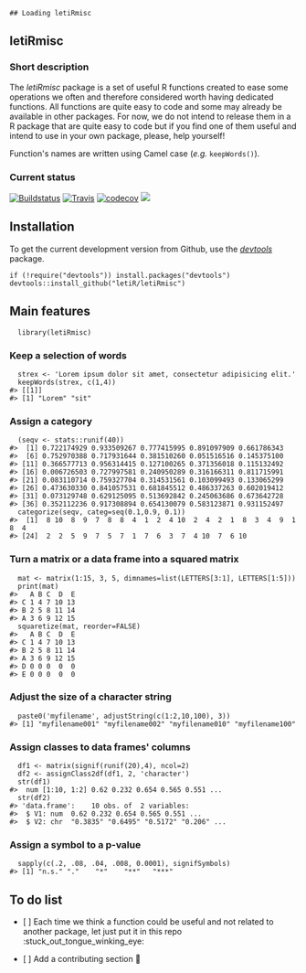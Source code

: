     ## Loading letiRmisc

letiRmisc
---------

### Short description

The *letiRmisc* package is a set of useful R functions created to ease
some operations we often and therefore considered worth having dedicated
functions. All functions are quite easy to code and some may already be
available in other packages. For now, we do not intend to release them
in a R package that are quite easy to code but if you find one of them
useful and intend to use in your own package, please, help yourself!

Function's names are written using Camel case (*e.g.* `keepWords()`).

### Current status

[![Buildstatus](https://ci.appveyor.com/api/projects/status/h2t19erayyod64lj?svg=true)](https://ci.appveyor.com/project/KevCaz/letirmisc-e7i3j/history)
[![Travis](https://travis-ci.org/inSileco/letiRmisc.svg?branch=master)](https://travis-ci.org/inSileco/letiRmisc)
[![codecov](https://codecov.io/gh/inSileco/letiRmisc/branch/master/graph/badge.svg)](https://codecov.io/gh/inSileco/letiRmisc)
![](https://img.shields.io/badge/licence-GPLv3-8f10cb.svg)

Installation
------------

To get the current development version from Github, use the
[*devtools*](http://cran.r-project.org/web/packages/devtools/index.html)
package.

    if (!require("devtools")) install.packages("devtools")
    devtools::install_github("letiR/letiRmisc")

Main features
-------------

      library(letiRmisc)

### Keep a selection of words

      strex <- 'Lorem ipsum dolor sit amet, consectetur adipisicing elit.'
      keepWords(strex, c(1,4))
    #> [[1]]
    #> [1] "Lorem" "sit"

### Assign a category

      (seqv <- stats::runif(40))
    #>  [1] 0.722174929 0.933509267 0.777415995 0.891097909 0.661786343
    #>  [6] 0.752970388 0.717931644 0.381510260 0.051516516 0.145375100
    #> [11] 0.366577713 0.956314415 0.127100265 0.371356018 0.115132492
    #> [16] 0.006726503 0.727997581 0.240950289 0.316166311 0.811715991
    #> [21] 0.083110714 0.759327704 0.314531561 0.103099493 0.133065299
    #> [26] 0.473630330 0.841057531 0.681845512 0.486337263 0.602019412
    #> [31] 0.073129748 0.629125095 0.513692842 0.245063686 0.673642728
    #> [36] 0.352112236 0.917308894 0.654130079 0.583123871 0.931152497
      categorize(seqv, categ=seq(0.1,0.9, 0.1))
    #>  [1]  8 10  8  9  7  8  8  4  1  2  4 10  2  4  2  1  8  3  4  9  1  8  4
    #> [24]  2  2  5  9  7  5  7  1  7  6  3  7  4 10  7  6 10

### Turn a matrix or a data frame into a squared matrix

      mat <- matrix(1:15, 3, 5, dimnames=list(LETTERS[3:1], LETTERS[1:5]))
      print(mat)
    #>   A B C  D  E
    #> C 1 4 7 10 13
    #> B 2 5 8 11 14
    #> A 3 6 9 12 15
      squaretize(mat, reorder=FALSE)
    #>   A B C  D  E
    #> C 1 4 7 10 13
    #> B 2 5 8 11 14
    #> A 3 6 9 12 15
    #> D 0 0 0  0  0
    #> E 0 0 0  0  0

### Adjust the size of a character string

      paste0('myfilename', adjustString(c(1:2,10,100), 3))
    #> [1] "myfilename001" "myfilename002" "myfilename010" "myfilename100"

### Assign classes to data frames' columns

      df1 <- matrix(signif(runif(20),4), ncol=2)
      df2 <- assignClass2df(df1, 2, 'character')
      str(df1)
    #>  num [1:10, 1:2] 0.62 0.232 0.654 0.565 0.551 ...
      str(df2)
    #> 'data.frame':    10 obs. of  2 variables:
    #>  $ V1: num  0.62 0.232 0.654 0.565 0.551 ...
    #>  $ V2: chr  "0.3835" "0.6495" "0.5172" "0.206" ...

### Assign a symbol to a p-value

      sapply(c(.2, .08, .04, .008, 0.0001), signifSymbols)
    #> [1] "n.s." "."    "*"    "**"   "***"

To do list
----------

-   \[ \] Each time we think a function could be useful and not related
    to another package, let just put it in this repo
    :stuck\_out\_tongue\_winking\_eye:

-   \[ \] Add a contributing section :wrench:
